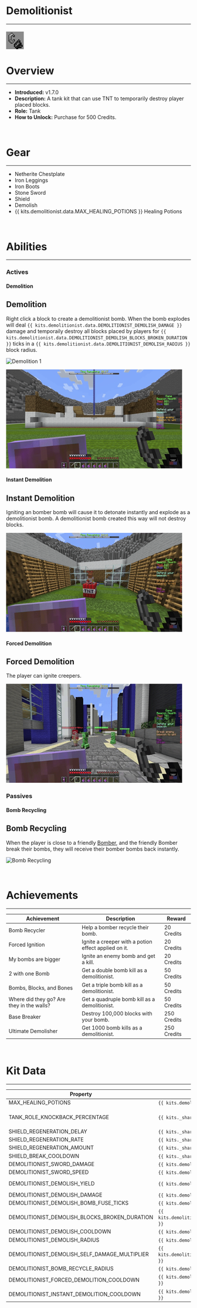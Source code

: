 # Demolitionist

***

#### ![demolitionist-icon](../assets/icons/demolitionist-icon.jpg)

# Overview
***
- **Introduced:** v1.7.0
- **Description:** A tank kit that can use TNT to temporarily destroy player placed blocks.
- **Role:** Tank
- **How to Unlock:** Purchase for 500 Credits.

<br />  

# Gear
***
- Netherite Chestplate
- Iron Leggings
- Iron Boots
- Stone Sword
- Shield
- Demolish
- {{ kits.demolitionist.data.MAX_HEALING_POTIONS }} Healing Potions

<br />  

# Abilities
***
### Actives
<!-- tabs:start -->
#### **Demolition**
## Demolition
Right click a block to create a demolitionist bomb. When the bomb explodes will deal `{{ kits.demolitionist.data.DEMOLITIONIST_DEMOLISH_DAMAGE }}` damage and temporaily destroy all blocks placed by players for `{{ kits.demolitionist.data.DEMOLITIONIST_DEMOLISH_BLOCKS_BROKEN_DURATION }}` ticks in a `{{ kits.demolitionist.data.DEMOLITIONIST_DEMOLISH_RADIUS }}` block radius.

![Demolition 1](../assets/kits/demolitionist/Demolitionist%20-%20Demolish%201.gif)

![Demolition 2](../assets/kits/demolitionist/Demolitionist%20-%20Demolish%202.gif)

#### **Instant Demolition**
## Instant Demolition
Igniting an bomber bomb will cause it to detonate instantly and explode as a demolitionist bomb. A demolitionist bomb created this way will not destroy blocks.

![Instant Demolition](../assets/kits/demolitionist/Demolitionist%20-%20Instant%20Demolition.gif)

#### **Forced Demolition**
## Forced Demolition
The player can ignite creepers.

![Forced Demolition](../assets/kits/demolitionist/Demolitionist%20-%20Forced%20Demolition.gif)

<!-- tabs:end -->

### Passives
<!-- tabs:start -->
#### **Bomb Recycling**
## Bomb Recycling
When the player is close to a friendly [Bomber](./Bomber.md), and the friendly Bomber break their bombs, they will receive their bomber bombs back instantly.

![Bomb Recycling](../assets/kits/demolitionist/Demolitionist%20-%20Bomb%20Recycling.gif)

<!-- tabs:end -->
<br />

# Achievements
***

| Achievement | Description | Reward |
| ----------- | ----------- | ------ |
| Bomb Recycler | Help a bomber recycle their bomb. | 20 Credits |
| Forced Ignition | Ignite a creeper with a potion effect applied on it. | 20 Credits |
| My bombs are bigger | Ignite an enemy bomb and get a kill. | 20 Credits |
| 2 with one Bomb | Get a double bomb kill as a demolitionist. | 50 Credits |
| Bombs, Blocks, and Bones | Get a triple bomb kill as a demolitionist. | 50 Credits |
| Where did they go? Are they in the walls? | Get a quadruple bomb kill as a demolitionist. | 50 Credits |
| Base Breaker | Destroy 100,000 blocks with your bomb. | 250 Credits |
| Ultimate Demolisher | Get 1000 bomb kills as a demolitionist. | 250 Credits |

<br />  

# Kit Data
***

| Property | Value | Description |
|----------|-------|-------------|
| MAX_HEALING_POTIONS | `{{ kits.demolitionist.data.MAX_HEALING_POTIONS }}` | {{ kitDataSharedDescriptions.MAX_HEALING_POTIONS }} |
| TANK_ROLE_KNOCKBACK_PERCENTAGE | `{{ kits._shared.data.TANK_ROLE_KNOCKBACK_PERCENTAGE }}` | {{ kitDataSharedDescriptions.TANK_ROLE_KNOCKBACK_PERCENTAGE }} |
| SHIELD_REGENERATION_DELAY | `{{ kits._shared.data.SHIELD_REGENERATION_DELAY }}` | {{ kitDataSharedDescriptions.SHIELD_REGENERATION_DELAY }} |
| SHIELD_REGENERATION_RATE | `{{ kits._shared.data.SHIELD_REGENERATION_RATE }}` | {{ kitDataSharedDescriptions.SHIELD_REGENERATION_RATE }} |
| SHIELD_REGENERATION_AMOUNT | `{{ kits._shared.data.SHIELD_REGENERATION_AMOUNT }}` | {{ kitDataSharedDescriptions.SHIELD_REGENERATION_AMOUNT }} |
| SHIELD_BREAK_COOLDOWN | `{{ kits._shared.data.SHIELD_BREAK_COOLDOWN }}` | {{ kitDataSharedDescriptions.SHIELD_BREAK_COOLDOWN }} |
| DEMOLITIONIST_SWORD_DAMAGE | `{{ kits.demolitionist.data.DEMOLITIONIST_SWORD_DAMAGE }}` | The base damage of the sword. |
| DEMOLITIONIST_SWORD_SPEED | `{{ kits.demolitionist.data.DEMOLITIONIST_SWORD_SPEED }}` | The base speed of the sword. |
| DEMOLITIONIST_DEMOLISH_YIELD | `{{ kits.demolitionist.data.DEMOLITIONIST_DEMOLISH_YIELD }}` | The minecraft bomb yield value. (this isn't measured in meters/blocks) |
| DEMOLITIONIST_DEMOLISH_DAMAGE | `{{ kits.demolitionist.data.DEMOLITIONIST_DEMOLISH_DAMAGE }}` | The base damage of a Demolitionist Bomb. |
| DEMOLITIONIST_DEMOLISH_BOMB_FUSE_TICKS | `{{ kits.demolitionist.data.DEMOLITIONIST_DEMOLISH_BOMB_FUSE_TICKS }}` | The time, in ticks, it takes for a Demolitionist Bomb to explode. |
| DEMOLITIONIST_DEMOLISH_BLOCKS_BROKEN_DURATION | `{{ kits.demolitionist.data.DEMOLITIONIST_DEMOLISH_BLOCKS_BROKEN_DURATION }}` | The duration, in ticks, of broken blocks from the Demolition Ability before reappearing. |
| DEMOLITIONIST_DEMOLISH_COOLDOWN | `{{ kits.demolitionist.data.DEMOLITIONIST_DEMOLISH_COOLDOWN }}` | The cooldown, in ticks, of the Demolition Ability. |
| DEMOLITIONIST_DEMOLISH_RADIUS | `{{ kits.demolitionist.data.DEMOLITIONIST_DEMOLISH_RADIUS }}` | The radius of Demolitionist Bombs. |
| DEMOLITIONIST_DEMOLISH_SELF_DAMAGE_MULTIPLIER | `{{ kits.demolitionist.data.DEMOLITIONIST_DEMOLISH_SELF_DAMAGE_MULTIPLIER }}` | The damage multiplier of bomb damage from the player's own bombs. |
| DEMOLITIONIST_BOMB_RECYCLE_RADIUS | `{{ kits.demolitionist.data.DEMOLITIONIST_BOMB_RECYCLE_RADIUS }}` | The radius of the Bomb Recycling passive. |
| DEMOLITIONIST_FORCED_DEMOLITION_COOLDOWN | `{{ kits.demolitionist.data.DEMOLITIONIST_FORCED_DEMOLITION_COOLDOWN }}` | The cooldown, in ticks, of the Forced Demolition ability. |
| DEMOLITIONIST_INSTANT_DEMOLITION_COOLDOWN | `{{ kits.demolitionist.data.DEMOLITIONIST_INSTANT_DEMOLITION_COOLDOWN }}` | The cooldown, in ticks, of the instant demolition ability. |